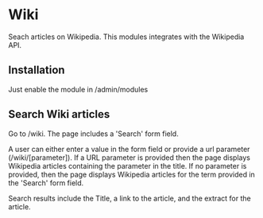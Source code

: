 # Wiki

Seach articles on Wikipedia. This modules integrates with the Wikipedia API.

## Installation
Just enable the module in /admin/modules

## Search Wiki articles
Go to /wiki.
The page includes a 'Search' form field.

A user can either enter a value in the form field or provide a url parameter (/wiki/[parameter]).
If a URL parameter is provided then the page displays Wikipedia articles containing the parameter in the title.
If no parameter is provided, then the page displays Wikipedia articles for the term provided in the 'Search' form field.

Search results include the Title, a link to the article, and the extract for the article.
